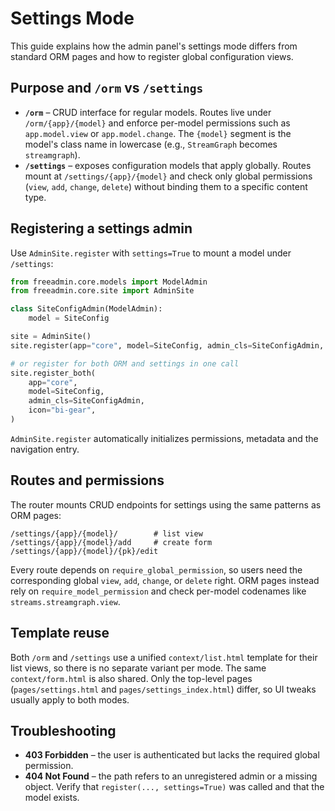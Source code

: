 # Settings Mode

This guide explains how the admin panel's settings mode differs from standard ORM pages and how to register global configuration views.

## Purpose and `/orm` vs `/settings`

- **`/orm`** – CRUD interface for regular models. Routes live under `/orm/{app}/{model}` and enforce per-model permissions such as `app.model.view` or `app.model.change`. The `{model}` segment is the model's class name in lowercase (e.g., `StreamGraph` becomes `streamgraph`).
- **`/settings`** – exposes configuration models that apply globally. Routes mount at `/settings/{app}/{model}` and check only global permissions (`view`, `add`, `change`, `delete`) without binding them to a specific content type.

## Registering a settings admin

Use `AdminSite.register` with `settings=True` to mount a model under `/settings`:

```python
from freeadmin.core.models import ModelAdmin
from freeadmin.core.site import AdminSite

class SiteConfigAdmin(ModelAdmin):
    model = SiteConfig

site = AdminSite()
site.register(app="core", model=SiteConfig, admin_cls=SiteConfigAdmin, settings=True, icon="bi-gear")

# or register for both ORM and settings in one call
site.register_both(
    app="core",
    model=SiteConfig,
    admin_cls=SiteConfigAdmin,
    icon="bi-gear",
)
```

`AdminSite.register` automatically initializes permissions, metadata and the navigation entry.

## Routes and permissions

The router mounts CRUD endpoints for settings using the same patterns as ORM pages:

```
/settings/{app}/{model}/        # list view
/settings/{app}/{model}/add     # create form
/settings/{app}/{model}/{pk}/edit
```

Every route depends on `require_global_permission`, so users need the corresponding global `view`, `add`, `change`, or `delete` right. ORM pages instead rely on `require_model_permission` and check per-model codenames like `streams.streamgraph.view`.

## Template reuse

Both `/orm` and `/settings` use a unified `context/list.html` template for their list views, so there is no separate variant per mode. The same `context/form.html` is also shared. Only the top-level pages (`pages/settings.html` and `pages/settings_index.html`) differ, so UI tweaks usually apply to both modes.

## Troubleshooting

- **403 Forbidden** – the user is authenticated but lacks the required global permission.
- **404 Not Found** – the path refers to an unregistered admin or a missing object. Verify that `register(..., settings=True)` was called and that the model exists.

